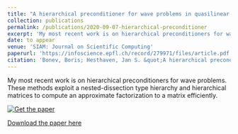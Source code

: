 ```yaml
---
title: "A hierarchical preconditioner for wave problems in quasilinear complexity"
collection: publications
permalink: /publications/2020-09-07-hierarchical-preconditioner
excerpt: 'My most recent work is on hierarchical preconditioners for wave problems. These methods exploit a nested-dissection type hierarchy and hierarchical matrices to compute an approximate factorization to a matrix efficiently.'
date: to appear
venue: 'SIAM: Journal on Scientific Computing'
paperurl: 'https://infoscience.epfl.ch/record/279971/files/article.pdf'
citation: 'Bonev, Boris; Hesthaven, Jan S. &quot;A hierarchical preconditioner for wave problems in quasilinear complexity.&quot; <i>Under Review</i>.'
---
```

My most recent work is on hierarchical preconditioners for wave problems. These methods exploit a nested-dissection type hierarchy and hierarchical matrices to compute an approximate factorization to a matrix efficiently.

[![Get the paper](https://bonevbs.github.io/files/guitars_hprecon.png)](https://infoscience.epfl.ch/record/279971/files/article.pdf)

[Download the paper here](https://infoscience.epfl.ch/record/279971?ln=en)
